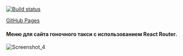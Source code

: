 [![Build status](https://ci.appveyor.com/api/projects/status/rp1deh1908vdxmqy?svg=true)](https://ci.appveyor.com/project/Di-sole/ra-router-menu)

[GitHub Pages](https://di-sole.github.io/ra-router-menu/) 
#### Меню для сайта гоночного такси с использованием React Router.

![Screenshot_4](https://user-images.githubusercontent.com/60287939/193037672-d2039f94-b90a-4692-9354-0be39ed3f52a.jpg)
